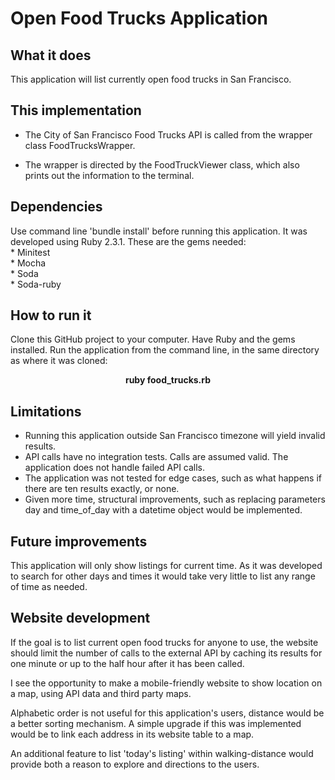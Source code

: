 # Open Food Trucks Application

## What it does
This application will list currently open food trucks in San Francisco.  

## This implementation
* The City of San Francisco Food Trucks API is called from the wrapper class FoodTrucksWrapper.  

* The wrapper is directed by the FoodTruckViewer class, which also prints out the information to the terminal.  

## Dependencies
Use command line 'bundle install' before running this application. It was developed using Ruby 2.3.1. 
These are the gems needed:  
	* Minitest  
	* Mocha  
	* Soda  
	* Soda-ruby  

## How to run it
Clone this GitHub project to your computer. Have Ruby and the gems installed. Run the application from the command line, in the same directory as where it was cloned:  
<center><strong>ruby food_trucks.rb</strong></center>   

## Limitations
* Running this application outside San Francisco timezone will yield invalid results.    
* API calls have no integration tests. Calls are assumed valid. The application does not handle failed API calls.  
* The application was not tested for edge cases, such as what happens if there are ten results exactly, or none.  
* Given more time, structural improvements, such as replacing parameters day and time_of_day with a datetime object would be implemented.  

## Future improvements
This application will only show listings for current time. As it was developed to search for other days and times it would take very little to list any range of time as needed.

## Website development
If the goal is to list current open food trucks for anyone to use, the website should limit the number of calls to the external API by caching its results for one minute or up to the half hour after it has been called.   

I see the opportunity to make a mobile-friendly website to show location on a map, using API data and third party maps.  

Alphabetic order is not useful for this application's users, distance would be a better sorting mechanism. A simple upgrade if this was implemented would be to link each address in its website table to a map.

An additional feature to list 'today's listing' within walking-distance would provide both a reason to explore and directions to the users.   